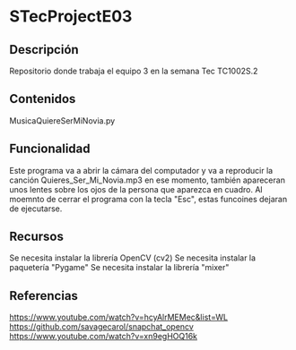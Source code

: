 # STecProjectE03
## Descripción
Repositorio donde trabaja el equipo 3 en la semana Tec TC1002S.2


## Contenidos
MusicaQuiereSerMiNovia.py

## Funcionalidad
Este programa va a abrir la cámara del computador y va a reproducir la canción Quieres_Ser_Mi_Novia.mp3 en ese momento, también apareceran unos lentes sobre los ojos de la persona que aparezca en cuadro. 
Al moemnto de cerrar el programa con la tecla "Esc", estas funcoines dejaran de ejecutarse.

## Recursos
Se necesita instalar la librería OpenCV (cv2)
Se necesita instalar la paquetería "Pygame"
Se necesita instalar la librería "mixer"

## Referencias
https://www.youtube.com/watch?v=hcyAlrMEMec&list=WL
https://github.com/savagecarol/snapchat_opencv
https://www.youtube.com/watch?v=xn9egHOQ16k

